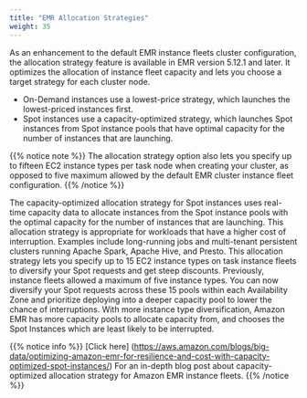 ```yaml
---
title: "EMR Allocation Strategies"
weight: 35
---
```


As an enhancement to the default EMR instance fleets cluster configuration, the allocation strategy feature is available in EMR version 5.12.1 and later. It optimizes the allocation of instance fleet capacity and lets you choose a target strategy for each cluster node. 

* On-Demand instances use a lowest-price strategy, which launches the lowest-priced instances first.
* Spot instances use a capacity-optimized strategy, which launches Spot instances from Spot instance pools that have optimal capacity for the number of instances that are launching.

{{% notice note %}}
The allocation strategy option also lets you specify up to fifteen EC2 instance types per task node when creating your cluster, as opposed to five maximum allowed by the default EMR cluster instance fleet configuration.
{{% /notice %}}

The capacity-optimized allocation strategy for Spot instances uses real-time capacity data to allocate instances from the Spot instance pools with the optimal capacity for the number of instances that are launching. This allocation strategy is appropriate for workloads that have a higher cost of interruption. Examples include long-running jobs and multi-tenant persistent clusters running Apache Spark, Apache Hive, and Presto. This allocation strategy lets you specify up to 15 EC2 instance types on task instance fleets to diversify your Spot requests and get steep discounts. Previously, instance fleets allowed a maximum of five instance types. You can now diversify your Spot requests across these 15 pools within each Availability Zone and prioritize deploying into a deeper capacity pool to lower the chance of interruptions. With more instance type diversification, Amazon EMR has more capacity pools to allocate capacity from, and chooses the Spot Instances which are least likely to be interrupted.

{{% notice info %}}
[Click here] (https://aws.amazon.com/blogs/big-data/optimizing-amazon-emr-for-resilience-and-cost-with-capacity-optimized-spot-instances/) For an in-depth blog post about capacity-optimized allocation strategy for Amazon EMR instance fleets.
{{% /notice %}}